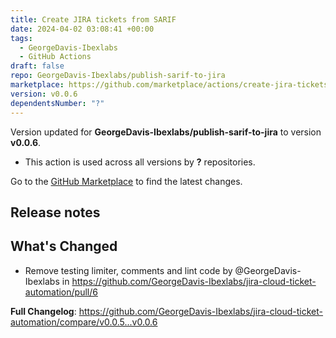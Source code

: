 ```yaml
---
title: Create JIRA tickets from SARIF
date: 2024-04-02 03:08:41 +00:00
tags:
  - GeorgeDavis-Ibexlabs
  - GitHub Actions
draft: false
repo: GeorgeDavis-Ibexlabs/publish-sarif-to-jira
marketplace: https://github.com/marketplace/actions/create-jira-tickets-from-sarif
version: v0.0.6
dependentsNumber: "?"
---
```



Version updated for **GeorgeDavis-Ibexlabs/publish-sarif-to-jira** to version **v0.0.6**.
- This action is used across all versions by **?** repositories.

Go to the [GitHub Marketplace](https://github.com/marketplace/actions/create-jira-tickets-from-sarif) to find the latest changes.

## Release notes

## What's Changed
* Remove testing limiter, comments and lint code by @GeorgeDavis-Ibexlabs in https://github.com/GeorgeDavis-Ibexlabs/jira-cloud-ticket-automation/pull/6


**Full Changelog**: https://github.com/GeorgeDavis-Ibexlabs/jira-cloud-ticket-automation/compare/v0.0.5...v0.0.6

